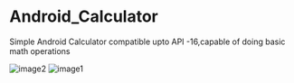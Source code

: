 # Android_Calculator
Simple Android Calculator compatible upto API -16,capable of doing basic math operations


![image2](https://user-images.githubusercontent.com/60139160/124666472-bb7a1680-decb-11eb-93ee-cdf935b1178d.jpg)
![image1](https://user-images.githubusercontent.com/60139160/124666247-63431480-decb-11eb-8e2e-8a85050941ab.jpg)

